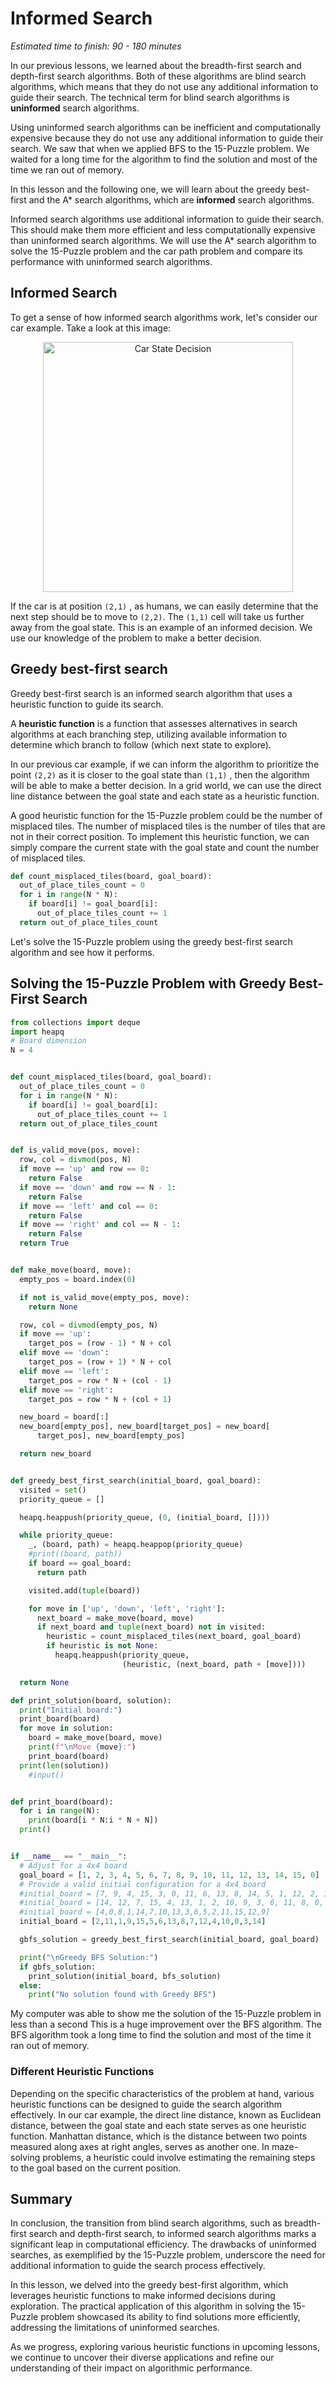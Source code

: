 # Informed Search

_Estimated time to finish: 90 - 180 minutes_

In our previous lessons, we learned about the breadth-first search and depth-first search algorithms. Both of these algorithms are blind search algorithms, which means that they do not use any additional information to guide their search. The technical term for blind search algorithms is **uninformed** search algorithms.

Using uninformed search algorithms can be inefficient and computationally expensive because they do not use any additional information to guide their search. We saw that when we applied BFS to the 15-Puzzle problem. We waited for a long time for the algorithm to find the solution and most of the time we ran out of memory.

In this lesson and the following one, we will learn about the greedy best-first and the A\* search algorithms, which are **informed** search algorithms.

Informed search algorithms use additional information to guide their search. This should make them more efficient and less computationally expensive than uninformed search algorithms. We will use the A\* search algorithm to solve the 15-Puzzle problem and the car path problem and compare its performance with uninformed search algorithms.

## Informed Search

To get a sense of how informed search algorithms work, let's consider our car example. Take a look at this image:

<p align="center">
  <img src="../../images/car-state-decision.png" alt="Car State Decision" width="400">
</p>

If the car is at position `(2,1)` , as humans, we can easily determine that the next step should be to move to `(2,2)`. The `(1,1)` cell will take us further away from the goal state. This is an example of an informed decision. We use our knowledge of the problem to make a better decision.

## Greedy best-first search

Greedy best-first search is an informed search algorithm that uses a heuristic function to guide its search.

A **heuristic function** is a function that assesses alternatives in search algorithms at each branching step, utilizing available information to determine which branch to follow (which next state to explore).

In our previous car example, if we can inform the algorithm to prioritize the point `(2,2)` as it is closer to the goal state than `(1,1)` , then the algorithm will be able to make a better decision. In a grid world, we can use the direct line distance between the goal state and each state as a heuristic function.

A good heuristic function for the 15-Puzzle problem could be the number of misplaced tiles. The number of misplaced tiles is the number of tiles that are not in their correct position. To implement this heuristic function, we can simply compare the current state with the goal state and count the number of misplaced tiles.

```python
def count_misplaced_tiles(board, goal_board):
  out_of_place_tiles_count = 0
  for i in range(N * N):
    if board[i] != goal_board[i]:
      out_of_place_tiles_count += 1
  return out_of_place_tiles_count

```

Let's solve the 15-Puzzle problem using the greedy best-first search algorithm and see how it performs.

## Solving the 15-Puzzle Problem with Greedy Best-First Search

```python
from collections import deque
import heapq
# Board dimension
N = 4


def count_misplaced_tiles(board, goal_board):
  out_of_place_tiles_count = 0
  for i in range(N * N):
    if board[i] != goal_board[i]:
      out_of_place_tiles_count += 1
  return out_of_place_tiles_count


def is_valid_move(pos, move):
  row, col = divmod(pos, N)
  if move == 'up' and row == 0:
    return False
  if move == 'down' and row == N - 1:
    return False
  if move == 'left' and col == 0:
    return False
  if move == 'right' and col == N - 1:
    return False
  return True


def make_move(board, move):
  empty_pos = board.index(0)

  if not is_valid_move(empty_pos, move):
    return None

  row, col = divmod(empty_pos, N)
  if move == 'up':
    target_pos = (row - 1) * N + col
  elif move == 'down':
    target_pos = (row + 1) * N + col
  elif move == 'left':
    target_pos = row * N + (col - 1)
  elif move == 'right':
    target_pos = row * N + (col + 1)

  new_board = board[:]
  new_board[empty_pos], new_board[target_pos] = new_board[
      target_pos], new_board[empty_pos]

  return new_board


def greedy_best_first_search(initial_board, goal_board):
  visited = set()
  priority_queue = []

  heapq.heappush(priority_queue, (0, (initial_board, [])))

  while priority_queue:
    _, (board, path) = heapq.heappop(priority_queue)
    #print((board, path))
    if board == goal_board:
      return path

    visited.add(tuple(board))

    for move in ['up', 'down', 'left', 'right']:
      next_board = make_move(board, move)
      if next_board and tuple(next_board) not in visited:
        heuristic = count_misplaced_tiles(next_board, goal_board)
        if heuristic is not None:
          heapq.heappush(priority_queue,
                         (heuristic, (next_board, path + [move])))

  return None

def print_solution(board, solution):
  print("Initial board:")
  print_board(board)
  for move in solution:
    board = make_move(board, move)
    print(f"\nMove {move}:")
    print_board(board)
  print(len(solution))
    #input()


def print_board(board):
  for i in range(N):
    print(board[i * N:i * N + N])
  print()


if __name__ == "__main__":
  # Adjust for a 4x4 board
  goal_board = [1, 2, 3, 4, 5, 6, 7, 8, 9, 10, 11, 12, 13, 14, 15, 0]
  # Provide a valid initial configuration for a 4x4 board
  #initial_board = [7, 9, 4, 15, 3, 0, 11, 6, 13, 8, 14, 5, 1, 12, 2, 10]
  #initial_board = [14, 12, 7, 15, 4, 13, 1, 2, 10, 9, 3, 6, 11, 8, 0, 5]
  #initial_board = [4,0,8,1,14,7,10,13,3,6,5,2,11,15,12,9]
  initial_board = [2,11,1,9,15,5,6,13,8,7,12,4,10,0,3,14]

  gbfs_solution = greedy_best_first_search(initial_board, goal_board)

  print("\nGreedy BFS Solution:")
  if gbfs_solution:
    print_solution(initial_board, bfs_solution)
  else:
    print("No solution found with Greedy BFS")


```

My computer was able to show me the solution of the 15-Puzzle problem in less than a second This is a huge improvement over the BFS algorithm. The BFS algorithm took a long time to find the solution and most of the time it ran out of memory.

### Different Heuristic Functions

Depending on the specific characteristics of the problem at hand, various heuristic functions can be designed to guide the search algorithm effectively. In our car example, the direct line distance, known as Euclidean distance, between the goal state and each state serves as one heuristic function. Manhattan distance, which is the distance between two points measured along axes at right angles, serves as another one. In maze-solving problems, a heuristic could involve estimating the remaining steps to the goal based on the current position.

## Summary

In conclusion, the transition from blind search algorithms, such as breadth-first search and depth-first search, to informed search algorithms marks a significant leap in computational efficiency. The drawbacks of uninformed searches, as exemplified by the 15-Puzzle problem, underscore the need for additional information to guide the search process effectively.

In this lesson, we delved into the greedy best-first algorithm, which leverages heuristic functions to make informed decisions during exploration. The practical application of this algorithm in solving the 15-Puzzle problem showcased its ability to find solutions more efficiently, addressing the limitations of uninformed searches.

As we progress, exploring various heuristic functions in upcoming lessons, we continue to uncover their diverse applications and refine our understanding of their impact on algorithmic performance.
